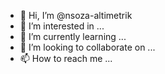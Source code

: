 - 👋 Hi, I’m @nsoza-altimetrik
- 👀 I’m interested in ...
- 🌱 I’m currently learning ...
- 💞️ I’m looking to collaborate on ...
- 📫 How to reach me ...

<!---
nsoza-altimetrik/nsoza-altimetrik is a ✨ special ✨ repository because its `README.md` (this file) appears on your GitHub profile.
You can click the Preview link to take a look at your changes.
--->

